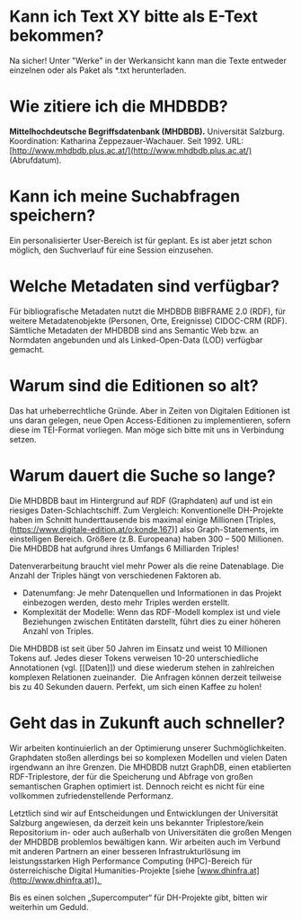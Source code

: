 # Kann ich Text XY bitte als E-Text bekommen? 
Na sicher! Unter "Werke" in der Werkansicht kann man die Texte entweder einzelnen oder als Paket als \*.txt herunterladen. 

# Wie zitiere ich die MHDBDB? 
**Mittelhochdeutsche Begriffsdatenbank (MHDBDB).** Universität Salzburg. Koordination: Katharina Zeppezauer-Wachauer. Seit 1992. URL: [http://www.mhdbdb.plus.ac.at/](http://www.mhdbdb.plus.ac.at/) (Abrufdatum).
# Kann ich meine Suchabfragen speichern?
Ein personalisierter User-Bereich ist für geplant. Es ist aber jetzt schon möglich, den Suchverlauf für eine Session einzusehen. 

# Welche Metadaten sind verfügbar?

Für bibliografische Metadaten nutzt die MHDBDB BIBFRAME 2.0 (RDF), für weitere Metadatenobjekte (Personen, Orte, Ereignisse) CIDOC-CRM (RDF). Sämtliche Metadaten der MHDBDB sind ans Semantic Web bzw. an Normdaten angebunden und als Linked-Open-Data (LOD) verfügbar gemacht. 

# Warum sind die Editionen so alt?
Das hat urheberrechtliche Gründe. Aber in Zeiten von Digitalen Editionen ist uns daran gelegen, neue Open Access-Editionen zu implementieren, sofern diese im TEI-Format vorliegen. Man möge sich bitte mit uns in Verbindung setzen. 

# Warum dauert die Suche so lange? 

Die MHDBDB baut im Hintergrund auf RDF (Graphdaten) auf und ist ein riesiges Daten-Schlachtschiff. Zum Vergleich: Konventionelle DH-Projekte haben im Schnitt hunderttausende bis maximal einige Millionen [Triples, (https://www.digitale-edition.at/o:konde.167)] also Graph-Statements, im einstelligen Bereich. Größere (z.B. Europeana) haben 300 – 500 Millionen. Die MHDBDB hat aufgrund ihres Umfangs 6 Milliarden Triples! 

Datenverarbeitung braucht viel mehr Power als die reine Datenablage. Die Anzahl der Triples hängt von verschiedenen Faktoren ab.

- Datenumfang: Je mehr Datenquellen und Informationen in das Projekt einbezogen werden, desto mehr Triples werden erstellt. 
- Komplexität der Modelle: Wenn das RDF-Modell komplex ist und viele Beziehungen zwischen Entitäten darstellt, führt dies zu einer höheren Anzahl von Triples. 
   
Die MHDBDB ist seit über 50 Jahren im Einsatz und weist 10 Millionen Tokens auf. Jedes dieser Tokens verweisen 10-20 unterschiedliche Annotationen (vgl. [[Daten]]) und diese wiederum stehen in zahlreichen komplexen Relationen zueinander. 
Die Anfragen können derzeit teilweise bis zu 40 Sekunden dauern. Perfekt, um sich einen Kaffee zu holen! 

# Geht das in Zukunft auch schneller? 

Wir arbeiten kontinuierlich an der Optimierung unserer Suchmöglichkeiten. Graphdaten stoßen allerdings bei so komplexen Modellen und vielen Daten irgendwann an ihre Grenzen. Die MHDBDB nutzt GraphDB, einen etablierten RDF-Triplestore, der für die Speicherung und Abfrage von großen semantischen Graphen optimiert ist. Dennoch reicht es nicht für eine vollkommen zufriedenstellende Performanz. 

Letztlich sind wir auf Entscheidungen und Entwicklungen der Universität Salzburg angewiesen, da derzeit kein uns bekannter Triplestore/kein Repositorium in- oder auch außerhalb von Universitäten die großen Mengen der MHDBDB problemlos bewältigen kann. Wir arbeiten auch im Verbund mit anderen Partnern an einer besseren Infrastrukturlösung im leistungsstarken High Performance Computing (HPC)-Bereich für österreichische Digital Humanities-Projekte [siehe [www.dhinfra.at](http://www.dhinfra.at)]. 

Bis es einen solchen „Supercomputer“ für DH-Projekte gibt, bitten wir weiterhin um Geduld.

